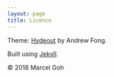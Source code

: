 ```yaml
---
layout: page
title: Licence
---
```

Theme: <a href="https://fongandrew.github.io/hydeout" target="blank">Hydeout</a> by Andrew Fong.  

Built using <a href="http://jekyllrb.com" target="blank">Jekyll</a>.  

&copy; 2018 Marcel Goh
